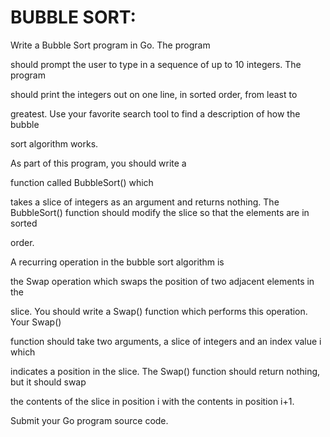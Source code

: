 # BUBBLE SORT:

Write a Bubble Sort program in Go. The program

should prompt the user to type in a sequence of up to 10 integers. The program

should print the integers out on one line, in sorted order, from least to

greatest. Use your favorite search tool to find a description of how the bubble

sort algorithm works.

As part of this program, you should write a

function called BubbleSort() which

takes a slice of integers as an argument and returns nothing. The BubbleSort() function should modify the slice so that the elements are in sorted

order.

A recurring operation in the bubble sort algorithm is

the Swap operation which swaps the position of two adjacent elements in the

slice. You should write a Swap() function which performs this operation. Your Swap()

function should take two arguments, a slice of integers and an index value i which

indicates a position in the slice. The Swap() function should return nothing, but it should swap

the contents of the slice in position i with the contents in position i+1.

Submit your Go program source code.
